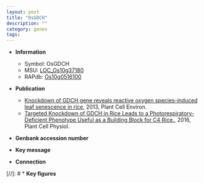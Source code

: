 ```yaml
---
layout: post
title: "OsGDCH"
description: ""
category: genes
tags: 
---
```


* **Information**  
    + Symbol: OsGDCH  
    + MSU: [LOC_Os10g37180](http://rice.plantbiology.msu.edu/cgi-bin/ORF_infopage.cgi?orf=LOC_Os10g37180)  
    + RAPdb: [Os10g0516100](http://rapdb.dna.affrc.go.jp/viewer/gbrowse_details/irgsp1?name=Os10g0516100)  

* **Publication**  
    + [Knockdown of GDCH gene reveals reactive oxygen species-induced leaf senescence in rice](http://www.ncbi.nlm.nih.gov/pubmed?term=Knockdown+of+GDCH+gene+reveals+reactive+oxygen+species-induced+leaf+senescence+in+rice%5BTitle%5D), 2013, Plant Cell Environ.
    + [Targeted Knockdown of GDCH in Rice Leads to a Photorespiratory-Deficient Phenotype Useful as a Building Block for C4 Rice.](http://www.ncbi.nlm.nih.gov/pubmed?term=Targeted+Knockdown+of+GDCH+in+Rice+Leads+to+a+Photorespiratory-Deficient+Phenotype+Useful+as+a+Building+Block+for+C4+Rice.%5BTitle%5D), 2016, Plant Cell Physiol.

* **Genbank accession number**  

* **Key message**  

* **Connection**  

[//]: # * **Key figures**  



